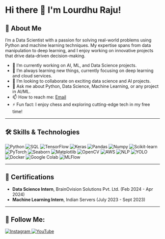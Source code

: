 # Hi there 👋 I'm Lourdhu Raju!

## 🚀 About Me
I’m a Data Scientist with a passion for solving real-world problems using Python and machine learning techniques. My expertise spans from data manipulation to deep learning, and I enjoy working on innovative projects that drive data-driven decision-making.

- 🔭 I’m currently working on AI, ML, and Data Science projects.
- 🌱 I’m always learning new things, currently focusing on deep learning and cloud services.
- 👯 I’m looking to collaborate on exciting data science and AI projects.
- 💬 Ask me about Python, Data Science, Machine Learning, or any project in AI/ML.
- 📫 How to reach me: [Email](mailto:B.LourdhuRaju1234@gmail.com)
- ⚡ Fun fact: I enjoy chess and exploring cutting-edge tech in my free time!

---

## 🛠️ Skills & Technologies
<p align="left">
  <img src="https://img.shields.io/badge/Python-3776AB?style=for-the-badge&logo=python&logoColor=white" alt="Python">
  <img src="https://img.shields.io/badge/SQL-336791?style=for-the-badge&logo=postgresql&logoColor=white" alt="SQL">
  <img src="https://img.shields.io/badge/TensorFlow-FF6F00?style=for-the-badge&logo=tensorflow&logoColor=white" alt="TensorFlow">
  <img src="https://img.shields.io/badge/Keras-D00000?style=for-the-badge&logo=keras&logoColor=white" alt="Keras">
  <img src="https://img.shields.io/badge/Pandas-150458?style=for-the-badge&logo=pandas&logoColor=white" alt="Pandas">
  <img src="https://img.shields.io/badge/Numpy-013243?style=for-the-badge&logo=numpy&logoColor=white" alt="Numpy">
  <img src="https://img.shields.io/badge/Scikit_Learn-F7931E?style=for-the-badge&logo=scikit-learn&logoColor=white" alt="Scikit-learn">
  <img src="https://img.shields.io/badge/PyTorch-EE4C2C?style=for-the-badge&logo=pytorch&logoColor=white" alt="PyTorch">
  <img src="https://img.shields.io/badge/Seaborn-6AB9E4?style=for-the-badge&logo=seaborn&logoColor=white" alt="Seaborn">
  <img src="https://img.shields.io/badge/Matplotlib-006400?style=for-the-badge&logo=matplotlib&logoColor=white" alt="Matplotlib">
  <img src="https://img.shields.io/badge/OpenCV-5C3EE8?style=for-the-badge&logo=opencv&logoColor=white" alt="OpenCV">
  <img src="https://img.shields.io/badge/AWS-232F3E?style=for-the-badge&logo=amazon-aws&logoColor=white" alt="AWS">
  <img src="https://img.shields.io/badge/NLP-000080?style=for-the-badge&logo=nlp&logoColor=white" alt="NLP">
  <img src="https://img.shields.io/badge/YOLO-1E90FF?style=for-the-badge&logo=yolo&logoColor=white" alt="YOLO">
  <img src="https://img.shields.io/badge/Docker-2496ED?style=for-the-badge&logo=docker&logoColor=white" alt="Docker">
  <img src="https://img.shields.io/badge/Google%20Colab-F9AB00?style=for-the-badge&logo=google-colab&logoColor=white" alt="Google Colab">
  <img src="https://img.shields.io/badge/MLFlow-1C3D76?style=for-the-badge&logo=mlflow&logoColor=white" alt="MLFlow">
</p>

---

## 🏅 Certifications
- **Data Science Intern**, BrainOvision Solutions Pvt. Ltd. (Feb 2024 - Apr 2024)
- **Machine Learning Intern**, Indian Servers (July 2023 - Sept 2023)

---

## 📱 Follow Me:
<p align="left">
  <a href="https://www.instagram.com/iam_beowulf_" target="blank">
    <img src="https://img.shields.io/badge/Instagram-E4405F?style=for-the-badge&logo=instagram&logoColor=white" alt="Instagram">
  </a>
  <a href="https://www.youtube.com/@Mr_Lr02" target="blank">
    <img src="https://img.shields.io/badge/YouTube-FF0000?style=for-the-badge&logo=youtube&logoColor=white" alt="YouTube">
  </a>
</p>
